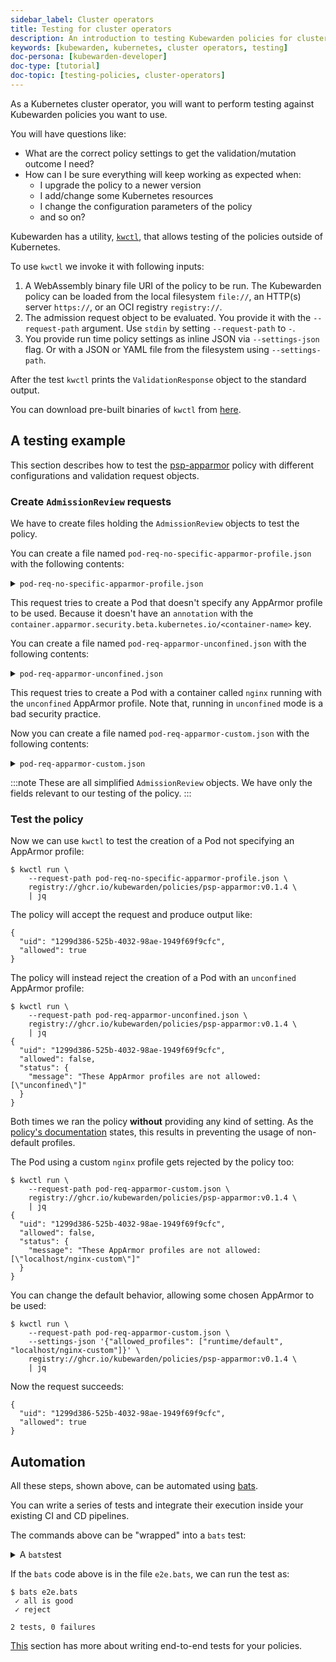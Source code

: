```yaml
---
sidebar_label: Cluster operators
title: Testing for cluster operators
description: An introduction to testing Kubewarden policies for cluster operators.
keywords: [kubewarden, kubernetes, cluster operators, testing]
doc-persona: [kubewarden-developer]
doc-type: [tutorial]
doc-topic: [testing-policies, cluster-operators]
---
```


<head>
  <link rel="canonical" href="https://docs.kubewarden.io/tutorials/testing-policies/cluster-operators"/>
</head>

As a Kubernetes cluster operator, you will want to perform testing against Kubewarden policies you want to use.

You will have questions like:

- What are the correct policy settings to get the validation/mutation outcome I need?
- How can I be sure everything will keep working as expected when:
  - I upgrade the policy to a newer version
  - I add/change some Kubernetes resources
  - I change the configuration parameters of the policy
  - and so on?

Kubewarden has a utility, [`kwctl`](https://github.com/kubewarden/kwctl), that allows testing of the policies outside of Kubernetes.

To use `kwctl` we invoke it with following inputs:

1. A WebAssembly binary file URI of the policy to be run.
The Kubewarden policy can be loaded from the local filesystem `file://`, an HTTP(s) server `https://`, or an OCI registry `registry://`.
1. The admission request object to be evaluated.
You provide it with the `--request-path` argument.
Use `stdin` by setting `--request-path` to `-`.
1. You provide run time policy settings as inline JSON via `--settings-json` flag. Or with a JSON or YAML file from the filesystem using `--settings-path`.

After the test `kwctl` prints the `ValidationResponse` object to the standard output.

You can download pre-built binaries of `kwctl` from [here](https://github.com/kubewarden/kwctl/releases).

## A testing example

This section describes how to test the [psp-apparmor](https://github.com/kubewarden/psp-apparmor) policy with different configurations and validation request objects.

### Create `AdmissionReview` requests

We have to create files holding the `AdmissionReview` objects to test the policy.

You can create a file named `pod-req-no-specific-apparmor-profile.json` with the following contents:

<details>

<summary><code>pod-req-no-specific-apparmor-profile.json</code></summary>

```json
{
  "uid": "1299d386-525b-4032-98ae-1949f69f9cfc",
  "kind": {
    "kind": "Pod",
    "version": "v1"
  },
  "object": {
    "metadata": {
      "name": "no-apparmor"
    },
    "spec": {
      "containers": [
        {
          "image": "nginx",
          "name": "nginx"
        }
      ]
    }
  },
  "operation": "CREATE",
  "requestKind": {"version": "v1", "kind": "Pod"},
  "userInfo": {
    "username": "alice",
    "uid": "alice-uid",
    "groups": ["system:authenticated"]
  }
}
```

</details>

This request tries to create a Pod that doesn't specify any AppArmor profile to be used.
Because it doesn't have an `annotation` with the `container.apparmor.security.beta.kubernetes.io/<container-name>` key.

You can create a file named `pod-req-apparmor-unconfined.json` with the
following contents:

<details>

<summary><code>pod-req-apparmor-unconfined.json</code></summary>

```json
{
  "uid": "1299d386-525b-4032-98ae-1949f69f9cfc",
  "kind": {
    "kind": "Pod",
    "version": "v1"
  },
  "object": {
    "metadata": {
      "name": "privileged-pod",
      "annotations": {
        "container.apparmor.security.beta.kubernetes.io/nginx": "unconfined"
      }
    },
    "spec": {
      "containers": [
        {
          "image": "nginx",
          "name": "nginx"
        }
      ]
    }
  },
  "operation": "CREATE",
  "requestKind": {"version": "v1", "kind": "Pod"},
  "userInfo": {
    "username": "alice",
    "uid": "alice-uid",
    "groups": ["system:authenticated"]
  }
}
```

</details>

This request tries to create a Pod with a container called `nginx` running with the `unconfined` AppArmor profile.
Note that, running in `unconfined` mode is a bad security practice.

Now you can create a file named `pod-req-apparmor-custom.json` with the following contents:

<details>

<summary><code>pod-req-apparmor-custom.json</code></summary>

```json
{
  "uid": "1299d386-525b-4032-98ae-1949f69f9cfc",
  "kind": {
    "kind": "Pod",
    "version": "v1"
  },
  "object": {
    "metadata": {
      "name": "privileged-pod",
      "annotations": {
        "container.apparmor.security.beta.kubernetes.io/nginx": "localhost/nginx-custom"
      }
    },
    "spec": {
      "containers": [
        {
          "image": "nginx",
          "name": "nginx"
        }
      ]
    }
  },
  "operation": "CREATE",
  "requestKind": {"version": "v1", "kind": "Pod"},
  "userInfo": {
    "username": "alice",
    "uid": "alice-uid",
    "groups": ["system:authenticated"]
  }
}
```

</details>

:::note
These are all simplified `AdmissionReview` objects.
We have only the fields relevant to our testing of the policy.
:::

### Test the policy

Now we can use `kwctl` to test the creation of a Pod not specifying an AppArmor profile:

```console
$ kwctl run \
    --request-path pod-req-no-specific-apparmor-profile.json \
    registry://ghcr.io/kubewarden/policies/psp-apparmor:v0.1.4 \
    | jq
```

The policy will accept the request and produce output like:

```console
{
  "uid": "1299d386-525b-4032-98ae-1949f69f9cfc",
  "allowed": true
}
```

The policy will instead reject the creation of a Pod with an
`unconfined` AppArmor profile:

```console
$ kwctl run \
    --request-path pod-req-apparmor-unconfined.json \
    registry://ghcr.io/kubewarden/policies/psp-apparmor:v0.1.4 \
    | jq
{
  "uid": "1299d386-525b-4032-98ae-1949f69f9cfc",
  "allowed": false,
  "status": {
    "message": "These AppArmor profiles are not allowed: [\"unconfined\"]"
  }
}
```

Both times we ran the policy **without** providing any kind of setting. As the [policy's documentation](https://github.com/kubewarden/psp-apparmor#configuration) states, this results in preventing the usage of non-default profiles.

The Pod using a custom `nginx` profile gets rejected by the policy too:

```console
$ kwctl run \
    --request-path pod-req-apparmor-custom.json \
    registry://ghcr.io/kubewarden/policies/psp-apparmor:v0.1.4 \
    | jq
{
  "uid": "1299d386-525b-4032-98ae-1949f69f9cfc",
  "allowed": false,
  "status": {
    "message": "These AppArmor profiles are not allowed: [\"localhost/nginx-custom\"]"
  }
}
```

You can change the default behavior, allowing some chosen AppArmor to be used:

```console
$ kwctl run \
    --request-path pod-req-apparmor-custom.json \
    --settings-json '{"allowed_profiles": ["runtime/default", "localhost/nginx-custom"]}' \
    registry://ghcr.io/kubewarden/policies/psp-apparmor:v0.1.4 \
    | jq
```

Now the request succeeds:

```console
{
  "uid": "1299d386-525b-4032-98ae-1949f69f9cfc",
  "allowed": true
}
```

## Automation

All these steps, shown above, can be automated using [bats](https://github.com/bats-core/bats-core).

You can write a series of tests and integrate their execution inside your existing CI and CD pipelines.

The commands above can be "wrapped" into a `bats` test:

<details>

<summary>A <code>bats</code>test</summary>

```bash
@test "all is good" {
  run kwctl run \
    --request-path pod-req-no-specific-apparmor-profile.json \
    registry://ghcr.io/kubewarden/policies/psp-apparmor:v0.1.4

  # this prints the output when one the checks below fails
  echo "output = ${output}"

  # request accepted
  [ $(expr "$output" : '.*"allowed":true.*') -ne 0 ]
}

@test "reject" {
  run kwctl run \
    --request-path pod-req-apparmor-custom.json \
    registry://ghcr.io/kubewarden/policies/psp-apparmor:v0.1.4

  # this prints the output when one the checks below fails
  echo "output = ${output}"

  # request rejected
  [ $(expr "$output" : '.*"allowed":false.*') -ne 0 ]
}
```

</details>

If the `bats` code above is in the file `e2e.bats`, we can run the test as:

```console
$ bats e2e.bats
 ✓ all is good
 ✓ reject

2 tests, 0 failures
```

[This](../writing-policies/go/05-e2e-tests.md) section has more about writing end-to-end tests for your policies.
